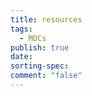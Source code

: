 ```yaml
---
title: resources
tags:
  - MOCs
publish: true
date: 
sorting-spec: 
comment: "false"
---
```


```folder-index-content

```
